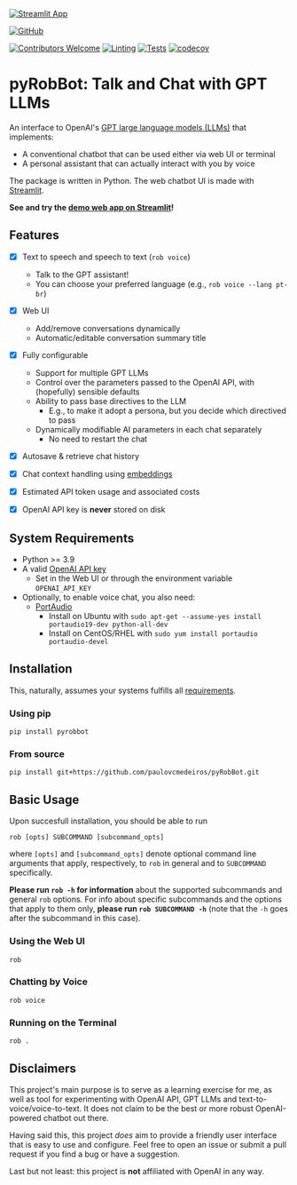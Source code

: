 [![Streamlit App](https://static.streamlit.io/badges/streamlit_badge_black_white.svg)](https://pyrobbot.streamlit.app)

[![GitHub](https://img.shields.io/badge/github-%23121011.svg?style=for-the-badge&logo=github&logoColor=white)](https://github.com/paulovcmedeiros/pyRobBot)

[![Contributors Welcome](https://img.shields.io/badge/Contributors-welcome-<COLOR>.svg)](https://github.com/paulovcmedeiros/pyRobBot/pulls)
[![Linting](https://github.com/paulovcmedeiros/pyRobBot/actions/workflows/linting.yaml/badge.svg)](https://github.com/paulovcmedeiros/pyRobBot/actions/workflows/linting.yaml)
[![Tests](https://github.com/paulovcmedeiros/pyRobBot/actions/workflows/tests.yaml/badge.svg)](https://github.com/paulovcmedeiros/pyRobBot/actions/workflows/tests.yaml)
[![codecov](https://codecov.io/gh/paulovcmedeiros/pyRobBot/graph/badge.svg?token=XI8G1WH9O6)](https://codecov.io/gh/paulovcmedeiros/pyRobBot)

# pyRobBot: Talk and Chat with GPT LLMs

An interface to OpenAI's [GPT large language models (LLMs)](https://platform.openai.com/docs/models) that implements:
* A conventional chatbot that can be used either via web UI or terminal
* A personal assistant that can actually interact with you by voice

The package is written in Python. The web chatbot UI is made with [Streamlit](https://streamlit.io).

**See and try the [demo web app on Streamlit](https://pyrobbot.streamlit.app)!**

## Features
- [x] Text to speech and speech to text (`rob voice`)
  - Talk to the GPT assistant!
  - You can choose your preferred language (e.g., `rob voice --lang pt-br`)
- [x] Web UI
  - Add/remove conversations dynamically
  - Automatic/editable conversation summary title
- [x] Fully configurable
  - Support for multiple GPT LLMs
  - Control over the parameters passed to the OpenAI API, with (hopefully) sensible defaults
  - Ability to pass base directives to the LLM
    - E.g., to make it adopt a persona, but you decide which directived to pass
  - Dynamically modifiable AI parameters in each chat separately
    - No need to restart the chat
- [x] Autosave & retrieve chat history
- [x] Chat context handling using [embeddings](https://platform.openai.com/docs/guides/embeddings)
- [x] Estimated API token usage and associated costs
- [x] OpenAI API key is **never** stored on disk



## System Requirements
- Python >= 3.9
- A valid [OpenAI API key](https://platform.openai.com/account/api-keys)
  - Set in the Web UI or through the environment variable `OPENAI_API_KEY`
- Optionally, to enable voice chat, you also need:
  - [PortAudio](https://www.portaudio.com/docs/v19-doxydocs/index.html)
    - Install on Ubuntu with `sudo apt-get --assume-yes install portaudio19-dev python-all-dev`
    - Install on CentOS/RHEL with `sudo yum install portaudio portaudio-devel`

## Installation
This, naturally, assumes your systems fulfills all [requirements](#system-requirements).
### Using pip
```shell
pip install pyrobbot
```

### From source
```shell
pip install git+https://github.com/paulovcmedeiros/pyRobBot.git
```

## Basic Usage
Upon succesfull installation, you should be able to run
```shell
rob [opts] SUBCOMMAND [subcommand_opts]
```
where `[opts]` and `[subcommand_opts]` denote optional command line arguments
that apply, respectively, to `rob` in general and to `SUBCOMMAND`
specifically.

**Please run `rob -h` for information** about the supported subcommands
and general `rob` options. For info about specific subcommands and the
options that apply to them only, **please run `rob SUBCOMMAND -h`** (note
that the `-h` goes after the subcommand in this case).


### Using the Web UI
```shell
rob
```

### Chatting by Voice
```shell
rob voice
```

### Running on the Terminal
```shell
rob .
```

## Disclaimers
This project's main purpose is to serve as a learning exercise for me, as well as tool for experimenting with OpenAI API, GPT LLMs and text-to-voice/voice-to-text. It does not claim to be the best or more robust OpenAI-powered chatbot out there.

Having said this, this project *does* aim to provide a friendly user interface that is easy to use and configure. Feel free to open an issue or submit a pull request if you find a bug or have a suggestion.

Last but not least: this project is **not** affiliated with OpenAI in any way.
